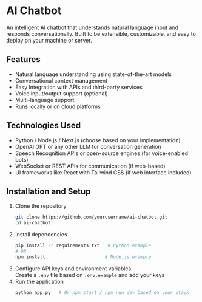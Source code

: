 # AI Chatbot

An intelligent AI chatbot that understands natural language input and responds conversationally. Built to be extensible, customizable, and easy to deploy on your machine or server.

## Features
- Natural language understanding using state-of-the-art models
- Conversational context management
- Easy integration with APIs and third-party services
- Voice input/output support (optional)
- Multi-language support
- Runs locally or on cloud platforms

## Technologies Used
- Python / Node.js / Next.js (choose based on your implementation)
- OpenAI GPT or any other LLM for conversation generation
- Speech Recognition APIs or open-source engines (for voice-enabled bots)
- WebSocket or REST APIs for communication (if web-based)
- UI frameworks like React with Tailwind CSS (if web interface included)

## Installation and Setup
1. Clone the repository  
   ```bash
   git clone https://github.com/yourusername/ai-chatbot.git
   cd ai-chatbot
   ```
2. Install dependencies  
   ```bash
   pip install -r requirements.txt   # Python example
   # OR
   npm install                      # Node.js example
   ```
3. Configure API keys and environment variables  
   Create a `.env` file based on `.env.example` and add your keys  
4. Run the application  
   ```bash
   python app.py   # Or npm start / npm run dev based on your stack
   ```


